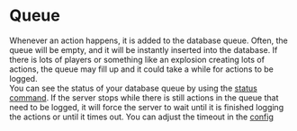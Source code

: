 # Queue
Whenever an action happens, it is added to the database queue.
Often, the queue will be empty, and it will be instantly inserted into the database.
If there is lots of players or something like an explosion creating lots of actions,
the queue may fill up and it could take a while for actions to be logged.  
You can see the status of your database queue by using the [status command](commands/status.md).
If the server stops while there is still actions  in the queue that need to be logged,
it will force the server to wait until it is finished logging the actions or until it times out.
You can adjust the timeout in the [config](config.md#database-settings)
